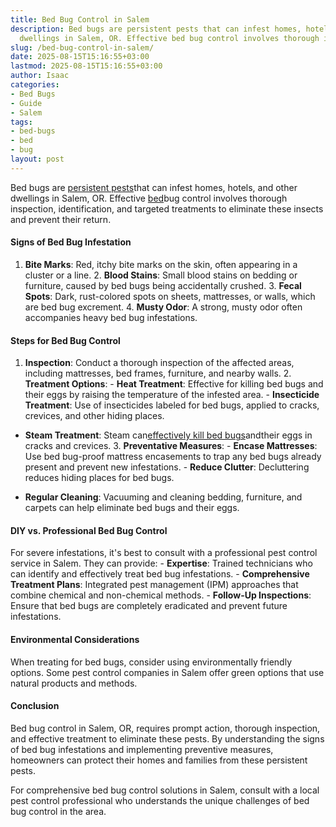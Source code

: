 ```yaml
---
title: Bed Bug Control in Salem
description: Bed bugs are persistent pests that can infest homes, hotels, and other
  dwellings in Salem, OR. Effective bed bug control involves thorough inspection,...
slug: /bed-bug-control-in-salem/
date: 2025-08-15T15:16:55+03:00
lastmod: 2025-08-15T15:16:55+03:00
author: Isaac
categories:
- Bed Bugs
- Guide
- Salem
tags:
- bed-bugs
- bed
- bug
layout: post
---
```

Bed bugs are [persistent pests](https://pestpolicy.com/what-causes-[bed-bugs](https://pestpolicy.com/bed-bug-bites-vs-mosquito-bites/)/)that can infest homes, hotels, and other dwellings in Salem, OR. Effective [bed](https://pestpolicy.com/bed-bug-bites-vs-other-bites/)bug control involves thorough inspection, identification, and targeted treatments to eliminate these insects and prevent their return.

####  Signs of Bed Bug Infestation

1. **Bite Marks**: Red, itchy bite marks on the skin, often appearing in a cluster or a line. 2. **Blood Stains**: Small blood stains on bedding or furniture, caused by bed bugs being accidentally crushed. 3. **Fecal Spots**: Dark, rust-colored spots on sheets, mattresses, or walls, which are bed bug excrement. 4. **Musty Odor**: A strong, musty odor often accompanies heavy bed bug infestations.

####  Steps for Bed Bug Control

1. **Inspection**: Conduct a thorough inspection of the affected areas, including mattresses, bed frames, furniture, and nearby walls. 2. **Treatment Options**: - **Heat Treatment**: Effective for killing bed bugs and their eggs by raising the temperature of the infested area. - **Insecticide Treatment**: Use of insecticides labeled for bed bugs, applied to cracks, crevices, and other hiding places.

- **Steam Treatment**: Steam can[effectively kill bed bugs](https://pestpolicy.com/best-bed-bug-steamer/)andtheir eggs in cracks and crevices. 3. **Preventative Measures**: - **Encase Mattresses**: Use bed bug-proof mattress encasements to trap any bed bugs already present and prevent new infestations. - **Reduce Clutter**: Decluttering reduces hiding places for bed bugs.

- **Regular Cleaning**: Vacuuming and cleaning bedding, furniture, and carpets can help eliminate bed bugs and their eggs.

####  DIY vs. Professional Bed Bug Control

For severe infestations, it's best to consult with a professional pest control service in Salem. They can provide: - **Expertise**: Trained technicians who can identify and effectively treat bed bug infestations. - **Comprehensive Treatment Plans**: Integrated pest management (IPM) approaches that combine chemical and non-chemical methods. - **Follow-Up Inspections**: Ensure that bed bugs are completely eradicated and prevent future infestations.

####  Environmental Considerations

When treating for bed bugs, consider using environmentally friendly options. Some pest control companies in Salem offer green options that use natural products and methods.

####  Conclusion

Bed bug control in Salem, OR, requires prompt action, thorough inspection, and effective treatment to eliminate these pests. By understanding the signs of bed bug infestations and implementing preventive measures, homeowners can protect their homes and families from these persistent pests.

For comprehensive bed bug control solutions in Salem, consult with a local pest control professional who understands the unique challenges of bed bug control in the area.
